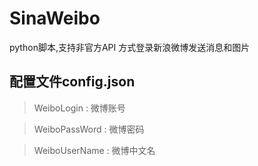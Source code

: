 # SinaWeibo
python脚本,支持非官方API 方式登录新浪微博发送消息和图片

## 配置文件config.json

>WeiboLogin : 微博账号

>WeiboPassWord : 微博密码

>WeiboUserName : 微博中文名


